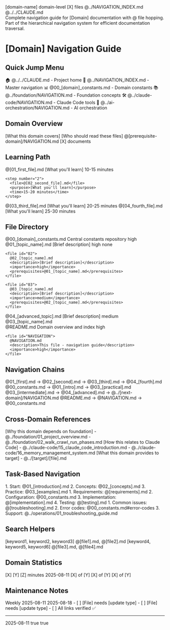 <document type="navigation" version="3.1.0" enhanced="2025-08-11">
  <metadata>
    <title>[Domain] Navigation Guide</title>
    <category>[domain-name]</category>
    <scope>domain-level</scope>
    <file-count>[X] files</file-count>
    <navigation>
      <up>@../NAVIGATION_INDEX.md</up>
      <home>@../../CLAUDE.md</home>
    </navigation>
  </metadata>

  <summary>
    Complete navigation guide for [Domain] documentation with @ file hopping.
    Part of the hierarchical navigation system for efficient documentation traversal.
  </summary>
</document>

# [Domain] Navigation Guide

## Quick Jump Menu

<quick-links>
  <essential>
    🏠 @../../CLAUDE.md - Project home
    🧭 @../NAVIGATION_INDEX.md - Master navigation
    📊 @00_[domain]_constants.md - Domain constants
  </essential>

  <related-domains>
    📚 @../foundation/NAVIGATION.md - Foundation concepts
    🛠️ @../claude-code/NAVIGATION.md - Claude Code tools
    🤖 @../ai-orchestration/NAVIGATION.md - AI orchestration
  </related-domains>
</quick-links>

## Domain Overview

<overview>
  <purpose>[What this domain covers]</purpose>
  <audience>[Who should read these files]</audience>
  <prerequisites>@[prerequisite-domain]/NAVIGATION.md</prerequisites>
  <total-files>[X] documents</total-files>
</overview>

## Learning Path

<learning-path>
  <phase name="Foundation" level="beginner">
    <step number="1">
      <file>@[01_first_file].md</file>
      <purpose>[What you'll learn]</purpose>
      <time>10-15 minutes</time>
    </step>

    <step number="2">
      <file>@[02_second_file].md</file>
      <purpose>[What you'll learn]</purpose>
      <time>15-20 minutes</time>
    </step>
  </phase>

  <phase name="Core Concepts" level="intermediate">
    <step number="3">
      <file>@[03_third_file].md</file>
      <purpose>[What you'll learn]</purpose>
      <time>20-25 minutes</time>
    </step>
  </phase>

  <phase name="Advanced Topics" level="advanced">
    <step number="4">
      <file>@[04_fourth_file].md</file>
      <purpose>[What you'll learn]</purpose>
      <time>25-30 minutes</time>
    </step>
  </phase>
</learning-path>

## File Directory

<directory>
  <section name="Constants & Configuration">
    <file id="00">
      @00_[domain]_constants.md
      <description>Central constants repository</description>
      <importance>high</importance>
    </file>
  </section>

  <section name="Core Documentation">
    <file id="01">
      @01_[topic_name].md
      <description>[Brief description]</description>
      <importance>high</importance>
      <prerequisites>none</prerequisites>
    </file>

    <file id="02">
      @02_[topic_name].md
      <description>[Brief description]</description>
      <importance>high</importance>
      <prerequisites>@01_[topic_name].md</prerequisites>
    </file>

    <file id="03">
      @03_[topic_name].md
      <description>[Brief description]</description>
      <importance>medium</importance>
      <prerequisites>@02_[topic_name].md</prerequisites>
    </file>
  </section>

  <section name="Advanced Topics">
    <file id="04">
      @04_[advanced_topic].md
      <description>[Brief description]</description>
      <importance>medium</importance>
      <prerequisites>@03_[topic_name].md</prerequisites>
    </file>
  </section>

  <section name="Reference">
    <file id="README">
      @README.md
      <description>Domain overview and index</description>
      <importance>high</importance>
    </file>

    <file id="NAVIGATION">
      @NAVIGATION.md
      <description>This file - navigation guide</description>
      <importance>high</importance>
    </file>
  </section>
</directory>

## Navigation Chains

<chains>
  <chain name="Complete Learning Path">
    @01_[first].md → @02_[second].md → @03_[third].md → @04_[fourth].md
  </chain>

  <chain name="Quick Start">
    @00_constants.md → @01_[intro].md → @03_[practical].md
  </chain>

  <chain name="Advanced Path">
    @03_[intermediate].md → @04_[advanced].md → @../[next-domain]/NAVIGATION.md
  </chain>

  <chain name="Reference Path">
    @README.md → @NAVIGATION.md → @00_constants.md
  </chain>
</chains>

## Cross-Domain References

<cross-references>
  <dependency domain="foundation">
    <reason>[Why this domain depends on foundation]</reason>
    <key-files>
      - @../foundation/01_project_overview.md
      - @../foundation/02_walk_crawl_run_phases.md
    </key-files>
  </dependency>

  <related domain="claude-code">
    <reason>[How this relates to Claude Code]</reason>
    <key-files>
      - @../claude-code/15_claude_code_introduction.md
      - @../claude-code/16_memory_management_system.md
    </key-files>
  </related>

  <output-to domain="[target-domain]">
    <reason>[What this domain provides to target]</reason>
    <integration-points>
      - @../[target]/[file].md
    </integration-points>
  </output-to>
</cross-references>

## Task-Based Navigation

<tasks>
  <task goal="Learn the basics">
    <path>
      1. Start: @01_[introduction].md
      2. Concepts: @02_[concepts].md
      3. Practice: @03_[examples].md
    </path>
  </task>

  <task goal="Implement [feature]">
    <path>
      1. Requirements: @[requirements].md
      2. Configuration: @00_constants.md
      3. Implementation: @[implementation].md
      4. Testing: @[testing].md
    </path>
  </task>

  <task goal="Troubleshoot issues">
    <path>
      1. Common issues: @[troubleshooting].md
      2. Error codes: @00_constants.md#error-codes
      3. Support: @../operations/01_troubleshooting_guide.md
    </path>
  </task>
</tasks>

## Search Helpers

<search-keywords>
  <topic name="[Topic 1]">
    <keywords>[keyword1, keyword2, keyword3]</keywords>
    <files>@[file1].md, @[file2].md</files>
  </topic>

  <topic name="[Topic 2]">
    <keywords>[keyword4, keyword5, keyword6]</keywords>
    <files>@[file3].md, @[file4].md</files>
  </topic>
</search-keywords>

## Domain Statistics

<statistics>
  <metrics>
    <total-files>[X]</total-files>
    <total-words>[Y]</total-words>
    <average-read-time>[Z] minutes</average-read-time>
    <last-updated>2025-08-11</last-updated>
  </metrics>

  <coverage>
    <topic name="[Topic]" coverage="100%"/>
    <topic name="[Topic]" coverage="80%"/>
    <topic name="[Topic]" coverage="60%"/>
  </coverage>

  <quality>
    <enhanced-files>[X] of [Y]</enhanced-files>
    <xml-tagged>[X] of [Y]</xml-tagged>
    <validated>[X] of [Y]</validated>
  </quality>
</statistics>

## Maintenance Notes

<maintenance>
  <update-frequency>Weekly</update-frequency>
  <last-review>2025-08-11</last-review>
  <next-review>2025-08-18</next-review>

  <pending-updates>
    - [ ] [File] needs [update type]
    - [ ] [File] needs [update type]
  </pending-updates>

  <broken-links>
    - [ ] All links verified ✅
  </broken-links>
</maintenance>

---

<validation>
  <navigation-tested>2025-08-11</navigation-tested>
  <all-files-present>true</all-files-present>
  <cross-references-valid>true</cross-references-valid>
</validation>
